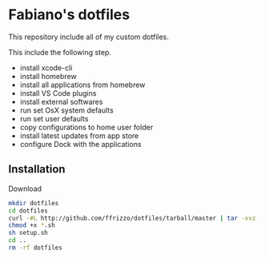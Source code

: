 # Fabiano's dotfiles
This repository include all of my custom dotfiles.

This include the following step.
  * install xcode-cli
  * install homebrew
  * install all applications from homebrew
  * install VS Code plugins
  * install external softwares
  * run set OsX system defaults
  * run set user defaults
  * copy configurations to home user folder
  * install latest updates from app store
  * configure Dock with the applications

## Installation

Download
```bash
mkdir dotfiles
cd dotfiles
curl -#L http://github.com/ffrizzo/dotfiles/tarball/master | tar -xvz --strip-components 1
chmod +x *.sh
sh setup.sh
cd ..
rm -rf dotfiles
```

